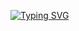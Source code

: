 

[![Typing SVG](http://readme-typing-svg.herokuapp.com?font=Fira+Code&pause=100&color=7393B3&width=1000&lines=Software+Engineer;MSCS+Student;Website%3A+www.navid.contact)](https://github.com/pistachionet)


